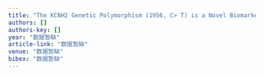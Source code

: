 ```yaml
---
title: "The KCNH2 Genetic Polymorphism (1956, C> T) is a Novel Biomarker that is Associated with CCB and α, β-ADR Blocker Response in EH Patients in China"
authors: []
authors-key: []
year: "数据暂缺"
article-link: "数据暂缺"
venue: "数据暂缺"
bibex: "数据暂缺"
---
```

